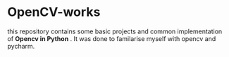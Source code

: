 # OpenCV-works
this repository contains some basic projects and common implementation of 
**Opencv in Python**
. It was done to familarise myself with opencv and pycharm.  
